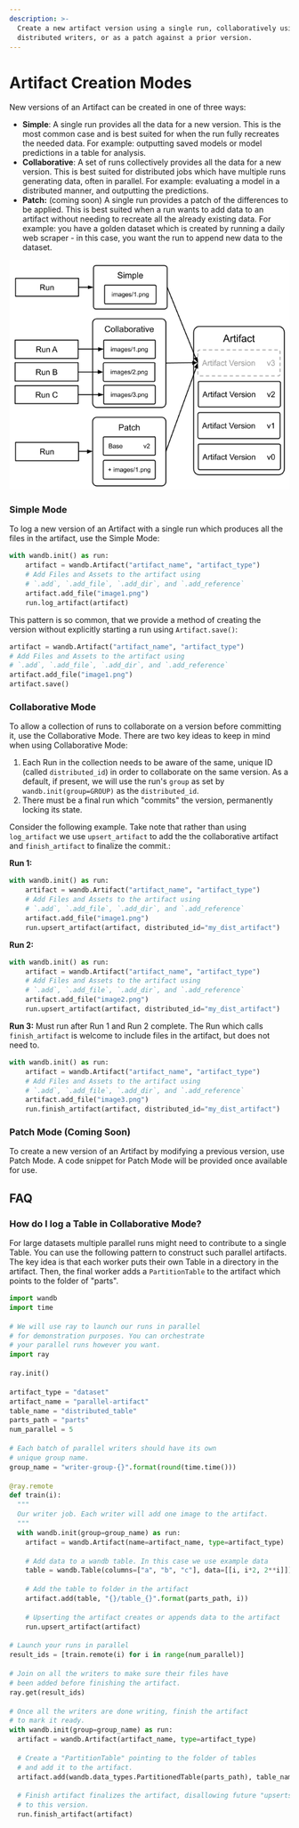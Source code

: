 ```yaml
---
description: >-
  Create a new artifact version using a single run, collaboratively using
  distributed writers, or as a patch against a prior version.
---
```


# Artifact Creation Modes

New versions of an Artifact can be created in one of three ways:

* **Simple**: A single run provides all the data for a new version. This is the most common case and is best suited for when the run fully recreates the needed data. For example: outputting saved models or model predictions in a table for analysis.
* **Collaborative**: A set of runs collectively provides all the data for a new version. This is best suited for distributed jobs which have multiple runs generating data, often in parallel. For example: evaluating a model in a distributed manner, and outputting the predictions.
* **Patch:** (coming soon) A single run provides a patch of the differences to be applied. This is best suited when a run wants to add data to an artifact without needing to recreate all the already existing data. For example: you have a golden dataset which is created by running a daily web scraper - in this case, you want the run to append new data to the dataset.

![](../../.gitbook/assets/artifact-version-types-2-.png)

### Simple Mode

To log a new version of an Artifact with a single run which produces all the files in the artifact, use the Simple Mode:

```python
with wandb.init() as run:
	artifact = wandb.Artifact("artifact_name", "artifact_type")
	# Add Files and Assets to the artifact using 
	# `.add`, `.add_file`, `.add_dir`, and `.add_reference`
	artifact.add_file("image1.png")
	run.log_artifact(artifact)
```

This pattern is so common, that we provide a method of creating the version without explicitly starting a run using `Artifact.save()`:

```python
artifact = wandb.Artifact("artifact_name", "artifact_type")
# Add Files and Assets to the artifact using 
# `.add`, `.add_file`, `.add_dir`, and `.add_reference`
artifact.add_file("image1.png")
artifact.save()
```

### Collaborative Mode

To allow a collection of runs to collaborate on a version before committing it, use the Collaborative Mode. There are two key ideas to keep in mind when using Collaborative Mode:

1. Each Run in the collection needs to be aware of the same, unique ID (called `distributed_id`) in order to collaborate on the same version. As a default, if present, we will use the run's `group` as set by `wandb.init(group=GROUP)` as the `distributed_id`.
2. There must be a final run which "commits" the version, permanently locking its state.

Consider the following example. Take note that rather than using `log_artifact` we use `upsert_artifact` to add the the collaborative artifact and `finish_artifact` to finalize the commit.:

**Run 1:**

```python
with wandb.init() as run:
	artifact = wandb.Artifact("artifact_name", "artifact_type")
	# Add Files and Assets to the artifact using 
	# `.add`, `.add_file`, `.add_dir`, and `.add_reference`
	artifact.add_file("image1.png")
	run.upsert_artifact(artifact, distributed_id="my_dist_artifact")
```

**Run 2:**

```python
with wandb.init() as run:
	artifact = wandb.Artifact("artifact_name", "artifact_type")
	# Add Files and Assets to the artifact using 
	# `.add`, `.add_file`, `.add_dir`, and `.add_reference`
	artifact.add_file("image2.png")
	run.upsert_artifact(artifact, distributed_id="my_dist_artifact")
```

**Run 3:** Must run after Run 1 and Run 2 complete. The Run which calls `finish_artifact` is welcome to include files in the artifact, but does not need to.

```python
with wandb.init() as run:
	artifact = wandb.Artifact("artifact_name", "artifact_type")
	# Add Files and Assets to the artifact using 
	# `.add`, `.add_file`, `.add_dir`, and `.add_reference`
	artifact.add_file("image3.png")
	run.finish_artifact(artifact, distributed_id="my_dist_artifact")
```

### Patch Mode (Coming Soon)

To create a new version of an Artifact by modifying a previous version, use Patch Mode. A code snippet for Patch Mode will be provided once available for use.

## FAQ

### How do I log a Table in Collaborative Mode?

For large datasets multiple parallel runs might need to contribute to a single Table. You can use the following pattern to construct such parallel artifacts. The key idea is that each worker puts their own Table in a directory in the artifact. Then, the final worker adds a `PartitionTable` to the artifact which points to the folder of "parts".

```python
import wandb
import time

# We will use ray to launch our runs in parallel
# for demonstration purposes. You can orchestrate
# your parallel runs however you want.
import ray

ray.init()

artifact_type = "dataset"
artifact_name = "parallel-artifact"
table_name = "distributed_table"
parts_path = "parts"
num_parallel = 5

# Each batch of parallel writers should have its own
# unique group name.
group_name = "writer-group-{}".format(round(time.time()))

@ray.remote
def train(i):
  """
  Our writer job. Each writer will add one image to the artifact.
  """
  with wandb.init(group=group_name) as run:
    artifact = wandb.Artifact(name=artifact_name, type=artifact_type)
    
    # Add data to a wandb table. In this case we use example data
    table = wandb.Table(columns=["a", "b", "c"], data=[[i, i*2, 2**i]])
    
    # Add the table to folder in the artifact
    artifact.add(table, "{}/table_{}".format(parts_path, i))
    
    # Upserting the artifact creates or appends data to the artifact
    run.upsert_artifact(artifact)
  
# Launch your runs in parallel
result_ids = [train.remote(i) for i in range(num_parallel)]

# Join on all the writers to make sure their files have
# been added before finishing the artifact. 
ray.get(result_ids)

# Once all the writers are done writing, finish the artifact
# to mark it ready.
with wandb.init(group=group_name) as run:
  artifact = wandb.Artifact(artifact_name, type=artifact_type)
  
  # Create a "PartitionTable" pointing to the folder of tables
  # and add it to the artifact.
  artifact.add(wandb.data_types.PartitionedTable(parts_path), table_name)
  
  # Finish artifact finalizes the artifact, disallowing future "upserts"
  # to this version.
  run.finish_artifact(artifact)
```
